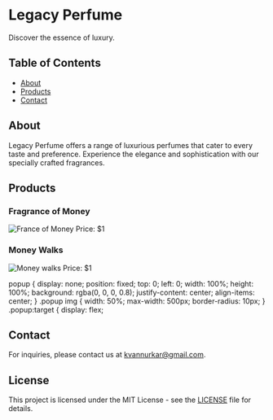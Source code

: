 # Legacy Perfume
Discover the essence of luxury.
## Table of Contents
- [About](#about)
- [Products](#products)
- [Contact](#contact)

## About
Legacy Perfume offers a range of luxurious perfumes that cater to every taste and preference. Experience the elegance and sophistication with our specially crafted fragrances.

## Products
### Fragrance of Money
![France of Money](daller.jpg)
Price: $1

### Money Walks
![Money walks](daller.jpg)
Price: $1

popup {
            display: none;
            position: fixed;
            top: 0;
            left: 0;
            width: 100%;
            height: 100%;
            background: rgba(0, 0, 0, 0.8);
            justify-content: center;
            align-items: center;
        }
        .popup img {
            width: 50%;
            max-width: 500px;
            border-radius: 10px;
        }
        .popup:target {
            display: flex;

## Contact
For inquiries, please contact us at [kvannurkar@gmail.com](mailto:kvannurkar@gmail.com).

## License
This project is licensed under the MIT License - see the [LICENSE](LICENSE) file for details.
